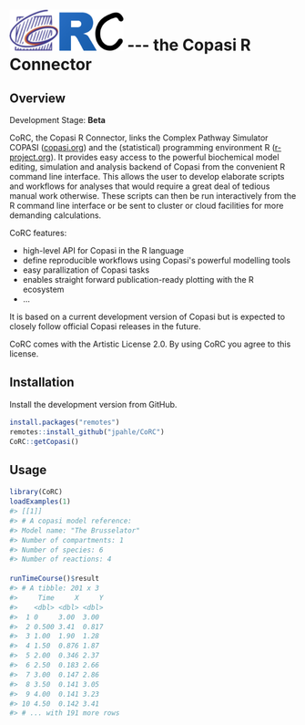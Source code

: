 
<!-- README.md is generated from README.Rmd. Please edit that file -->
<img src="man/figures/logo.png" alt="CoRC logo" width="200"> --- the <b>Co</b>pasi <b>R</b> <b>C</b>onnector
============================================================================================================

Overview
--------

Development Stage: **Beta**

CoRC, the Copasi R Connector, links the Complex Pathway Simulator COPASI ([copasi.org](http://copasi.org)) and the (statistical) programming environment R ([r-project.org](http://r-project.org)). It provides easy access to the powerful biochemical model editing, simulation and analysis backend of Copasi from the convenient R command line interface. This allows the user to develop elaborate scripts and workflows for analyses that would require a great deal of tedious manual work otherwise. These scripts can then be run interactively from the R command line interface or be sent to cluster or cloud facilities for more demanding calculations.

CoRC features:

-   high-level API for Copasi in the R language
-   define reproducible workflows using Copasi's powerful modelling tools
-   easy parallization of Copasi tasks
-   enables straight forward publication-ready plotting with the R ecosystem
-   ...

It is based on a current development version of Copasi but is expected to closely follow official Copasi releases in the future.

CoRC comes with the Artistic License 2.0. By using CoRC you agree to this license.

Installation
------------

Install the development version from GitHub.

``` r
install.packages("remotes")
remotes::install_github("jpahle/CoRC")
CoRC::getCopasi()
```

Usage
-----

``` r
library(CoRC)
loadExamples(1)
#> [[1]]
#> # A copasi model reference:
#> Model name: "The Brusselator"
#> Number of compartments: 1
#> Number of species: 6
#> Number of reactions: 4

runTimeCourse()$result
#> # A tibble: 201 x 3
#>     Time     X     Y
#>    <dbl> <dbl> <dbl>
#>  1 0     3.00  3.00 
#>  2 0.500 3.41  0.817
#>  3 1.00  1.90  1.28 
#>  4 1.50  0.876 1.87 
#>  5 2.00  0.346 2.37 
#>  6 2.50  0.183 2.66 
#>  7 3.00  0.147 2.86 
#>  8 3.50  0.141 3.05 
#>  9 4.00  0.141 3.23 
#> 10 4.50  0.142 3.41 
#> # ... with 191 more rows
```
